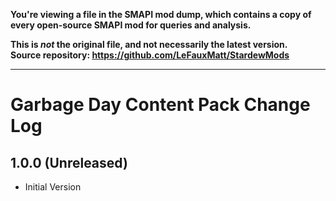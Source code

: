 **You're viewing a file in the SMAPI mod dump, which contains a copy of every open-source SMAPI mod
for queries and analysis.**

**This is _not_ the original file, and not necessarily the latest version.**  
**Source repository: https://github.com/LeFauxMatt/StardewMods**

----

# Garbage Day Content Pack Change Log

## 1.0.0 (Unreleased)

* Initial Version
